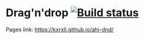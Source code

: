 # Drag'n'drop [![Build status](https://ci.appveyor.com/api/projects/status/oywi75f53ygxdxee?svg=true)](https://ci.appveyor.com/project/kxrxll/ahj-dnd)

Pages link: https://kxrxll.github.io/ahj-dnd/
